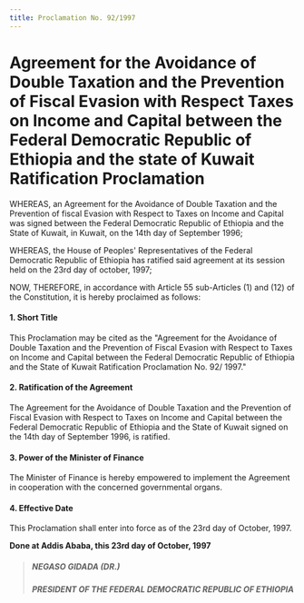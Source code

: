 ```yaml
---
title: Proclamation No. 92/1997
---
```


# Agreement for the Avoidance of Double Taxation and the Prevention of Fiscal Evasion with Respect Taxes on Income and Capital between the Federal Democratic Republic of Ethiopia and the state of Kuwait Ratification Proclamation

WHEREAS, an Agreement for the Avoidance of Double Taxation and the Prevention of fiscal Evasion with Respect to Taxes on Income and Capital was signed between the Federal Democratic Republic of Ethiopia and the State of Kuwait, in Kuwait, on the 14th day of September 1996;

WHEREAS, the House of Peoples' Representatives of the Federal Democratic Republic of Ethiopia has ratified said agreement at its session held on the 23rd day of october, 1997;

NOW, THEREFORE, in accordance with Article 55 sub-Articles (1) and (12) of the Constitution, it is hereby proclaimed as follows:

#### 1. Short Title

This Proclamation may be cited as the "Agreement for the Avoidance of Double Taxation and the Prevention of Fiscal Evasion with Respect to Taxes on Income and Capital between the Federal Democratic Republic of Ethiopia and the State of Kuwait Ratification Proclamation No. 92/ 1997."

#### 2. Ratification of the Agreement

The Agreement for the Avoidance of Double Taxation and the Prevention of Fiscal Evasion with Respect to Taxes on Income and Capital between the Federal Democratic Republic of Ethiopia and the State of Kuwait signed on the 14th day of September 1996, is ratified.

#### 3. Power of the Minister of Finance

The Minister of Finance is hereby empowered to implement the Agreement in cooperation with the concerned governmental organs.

#### 4. Effective Date

This Proclamation shall enter into force as of the 23rd day of October, 1997.

**Done at Addis Ababa, this 23rd day of October, 1997**

> ##### NEGASO GIDADA (DR.)
>
> ##### PRESIDENT OF THE FEDERAL DEMOCRATIC REPUBLIC OF ETHIOPIA